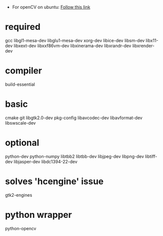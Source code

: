- For openCV on ubuntu: [Follow this link](http://docs.opencv.org/trunk/doc/tutorials/introduction/linux_install/linux_install.html)

# required 
gcc libgl1-mesa-dev libglu1-mesa-dev xorg-dev libice-dev libsm-dev libx11-dev libxext-dev libxxf86vm-dev libxinerama-dev libxrandr-dev libxrender-dev

# compiler
build-essential 

# basic 
cmake git libgtk2.0-dev pkg-config libavcodec-dev libavformat-dev libswscale-dev

# optional 
python-dev python-numpy libtbb2 libtbb-dev libjpeg-dev libpng-dev libtiff-dev libjasper-dev libdc1394-22-dev

# solves 'hcengine' issue
gtk2-engines 

# python wrapper
python-opencv